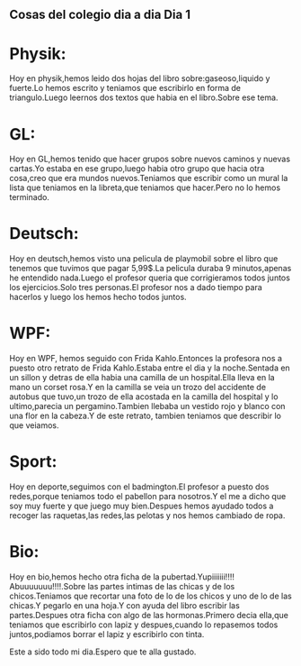## Cosas del colegio dia a dia Dia 1

# Physik:
Hoy en physik,hemos leido dos hojas del libro sobre:gaseoso,liquido y fuerte.Lo hemos escrito y teniamos que escribirlo en forma de triangulo.Luego leernos dos textos que habia en el libro.Sobre ese tema.

# GL:
Hoy en GL,hemos tenido que hacer grupos sobre nuevos caminos y nuevas cartas.Yo estaba en ese grupo,luego habia otro grupo que hacia otra cosa,creo que era mundos nuevos.Teniamos que escribir como un mural la lista que teniamos en la libreta,que teniamos que hacer.Pero no lo hemos terminado.

# Deutsch:
Hoy en deutsch,hemos visto una pelicula de playmobil sobre el libro que tenemos que tuvimos que pagar 5,99$.La pelicula duraba 9 minutos,apenas he entendido nada.Luego el profesor queria que corrigieramos todos juntos los ejercicios.Solo tres personas.El profesor nos a dado tiempo para hacerlos y luego los hemos hecho todos juntos.

# WPF:
Hoy en WPF, hemos seguido con Frida Kahlo.Entonces la profesora nos a puesto otro retrato de Frida Kahlo.Estaba entre el dia y la noche.Sentada en un sillon y detras de ella habia una camilla de un hospital.Ella lleva en la mano un corset rosa.Y en la camilla se veia un trozo del accidente de autobus que tuvo,un trozo de ella acostada en la camilla del hospital y lo ultimo,parecia un pergamino.Tambien llebaba un vestido rojo y blanco con una flor en la cabeza.Y de este retrato, tambien teniamos que describir lo que veiamos.

# Sport:
Hoy en deporte,seguimos con el badmington.El profesor a puesto dos redes,porque teniamos todo el pabellon para nosotros.Y el me a dicho que soy muy fuerte y que juego muy bien.Despues hemos ayudado todos a recoger las raquetas,las redes,las pelotas y nos hemos cambiado de ropa.

# Bio:
Hoy en bio,hemos hecho otra ficha de la pubertad.Yupiiiiiii!!!! Abuuuuuuu!!!!.Sobre las partes intimas de las chicas y de los chicos.Teniamos que recortar una foto de lo de los chicos y uno de lo de las chicas.Y pegarlo en una hoja.Y con ayuda del libro escribir las partes.Despues otra ficha con algo de las hormonas.Primero decia ella,que teniamos que escribirlo con lapiz y despues,cuando lo repasemos todos juntos,podiamos borrar el lapiz y escribirlo con tinta.

Este a sido todo mi dia.Espero que te alla gustado.